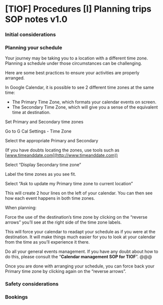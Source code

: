 # \[TIOF] Procedures \[I] Planning trips SOP notes v1.0

### Initial considerations <a href="#_po60j5ff9udc" id="_po60j5ff9udc"></a>

### Planning your schedule <a href="#_ppujjl4zf7az" id="_ppujjl4zf7az"></a>

Your journey may be taking you to a location with a different time zone. Planning a schedule under those circumstances can be challenging.

Here are some best practices to ensure your activities are properly arranged.

In Google Calendar, it is possible to see 2 different time zones at the same time:

* The Primary Time Zone, which formats your calendar events on screen.
* The Secondary Time Zone, which will give you a sense of the equivalent time at destination.

Set Primary and Secondary time zones

Go to G Cal Settings - Time Zone

Select the appropriate Primary and Secondary

(If you have doubts locating the zones, use tools such as [www.timeanddate.com](http://www.timeanddate.com))

Select “Display Secondary time zone”

Label the time zones as you see fit.

Select “Ask to update my Primary time zone to current location”

This will create 2 hour lines on the left of your calendar. You can then see how each event happens in both time zones.

When planning:

Force the use of the destination’s time zone by clicking on the “reverse arrows” you’ll see at the right side of the time zone labels.

This will force your calendar to readapt your schedule as if you were at the destination. It will make things much easier for you to look at your calendar from the time as you’ll experience it there.

Do all your general events management. If you have any doubt about how to do this, please consult the “**Calendar management SOP for TIOF**”. @@@

Once you are done with arranging your schedule, you can force back your Primary time zone by clicking again on the “reverse arrows”.

### Safety considerations <a href="#_zcwce4gq5y1o" id="_zcwce4gq5y1o"></a>

### Bookings <a href="#_rxmyyyj1pklq" id="_rxmyyyj1pklq"></a>
